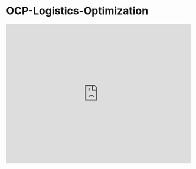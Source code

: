 # OCP-Logistics-Optimization
<embed src="https://drive.google.com/viewerng/
viewer?embedded=true&url=https://www.clickdimensions.com/links/TestPDFfile.pdf" width="500" height="375">
